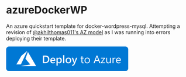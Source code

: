 # azureDockerWP
An azure quickstart template for docker-wordpress-mysql. Attempting a revision of [@akhilthomas011's AZ model](https://github.com/Azure/azure-quickstart-templates/tree/master/application-workloads/wordpress) as I was running into errors deploying their template.


[![Deploy To Azure](https://raw.githubusercontent.com/Azure/azure-quickstart-templates/master/1-CONTRIBUTION-GUIDE/images/deploytoazure.svg?sanitize=true)](https://portal.azure.com/#create/Microsoft.Template/uri/https%3A%2F%2Fraw.githubusercontent.com%2loreleim%2FazureDockerWP%2main%2FazureDockerWP%2Fazuredeploy.json)
